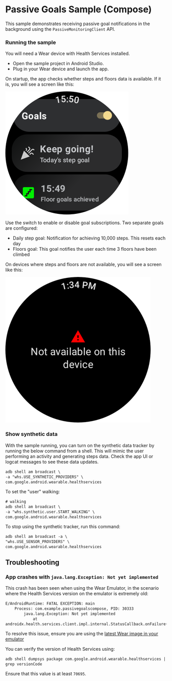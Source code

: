 # Passive Goals Sample (Compose)

This sample demonstrates receiving passive goal notifications in the background using the
`PassiveMonitoringClient` API.

### Running the sample

You will need a Wear device with Health Services installed.

- Open the sample project in Android Studio.
- Plug in your Wear device and launch the app.

On startup, the app checks whether steps and floors data is available. If it is, you will see a
screen like this:

![steps and floors available screenshot](screenshots/passive_goals.png)

Use the switch to enable or disable goal subscriptions. Two separate goals are configured:

- Daily step goal: Notification for achieving 10,000 steps. This resets each day
- Floors goal: This goal notifies the user each time 3 floors have been climbed

On devices where steps and floors are not available, you will see a screen like this:

![steps per minute unavailable screenshot](screenshots/passive_goals_not_available.png)

### Show synthetic data

With the sample running, you can turn on the synthetic data tracker by running the below command from
a shell. This will mimic the user performing an activity and generating steps data. Check the app UI
or logcat messages to see these data updates.

```shell
adb shell am broadcast \
-a "whs.USE_SYNTHETIC_PROVIDERS" \
com.google.android.wearable.healthservices
```

To set the "user" walking:
```shell
# walking
adb shell am broadcast \
-a "whs.synthetic.user.START_WALKING" \
com.google.android.wearable.healthservices
```

To stop using the synthetic tracker, run this command:
```shell
adb shell am broadcast -a \
"whs.USE_SENSOR_PROVIDERS" \
com.google.android.wearable.healthservices
```

## Troubleshooting

### App crashes with `java.lang.Exception: Not yet implemented`

This crash has been seen when using the Wear Emulator, in the scenario where the Health Services version on the emulator is extremely old:

```
E/AndroidRuntime: FATAL EXCEPTION: main
    Process: com.example.passivegoalscompose, PID: 30333
        java.lang.Exception: Not yet implemented
            at androidx.health.services.client.impl.internal.StatusCallback.onFailure(StatusCallback.kt:42)  
```

To resolve this issue, ensure you are using the [latest Wear image in your emulator](https://developer.android.com/studio/intro/update)

You can verify the version of Health Services using:

```
adb shell dumpsys package com.google.android.wearable.healthservices | grep versionCode
```

Ensure that this value is at least `70695`.